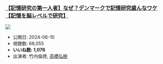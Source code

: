 ### [【記憶研究の第一人者】なぜ？デンマークで記憶研究盛んなワケ【記憶を脳レベルで研究】](https://www.youtube.com/watch?v=GX_6NHvFQAE)
[![](https://img.youtube.com/vi/GX_6NHvFQAE/sddefault.jpg)](https://www.youtube.com/watch?v=GX_6NHvFQAE)
-   公開日: 2024-06-10
-   視聴数: 68,055
-   **いいね数: 1,076**
-   出演者: 竹内倫徳, [高橋弘樹](/rehacq_fan/people/高橋弘樹 "wikilink")
